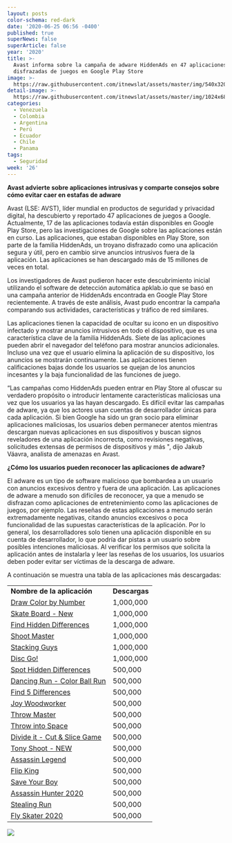 ```yaml
---
layout: posts
color-schema: red-dark
date: '2020-06-25 06:56 -0400'
published: true
superNews: false
superArticle: false
year: '2020'
title: >-
  Avast informa sobre la campaña de adware HiddenAds en 47 aplicaciones
  disfrazadas de juegos en Google Play Store 
image: >-
  https://raw.githubusercontent.com/itnewslat/assets/master/img/540x320/Malware-Playstore-p.jpg
detail-image: >-
  https://raw.githubusercontent.com/itnewslat/assets/master/img/1024x680/Malware-Playstore-g.jpg
categories:
  - Venezuela
  - Colombia
  - Argentina
  - Perú
  - Ecuador
  - Chile
  - Panama
tags:
  - Seguridad
week: '26'
---
```

**Avast advierte sobre aplicaciones intrusivas y comparte consejos sobre cómo evitar caer en estafas de adware**

Avast (LSE: AVST), líder mundial en productos de seguridad y privacidad digital, ha descubierto y reportado 47 aplicaciones de juegos a Google. Actualmente, 17 de las aplicaciones todavía están disponibles en Google Play Store, pero las investigaciones de Google sobre las aplicaciones están en curso. Las aplicaciones, que estaban disponibles en Play Store, son parte de la familia HiddenAds, un troyano disfrazado como una aplicación segura y útil, pero en cambio sirve anuncios intrusivos fuera de la aplicación. Las aplicaciones se han descargado más de 15 millones de veces en total.

Los investigadores de Avast pudieron hacer este descubrimiento inicial utilizando el software de detección automática apklab.io que se basó en una campaña anterior de HiddenAds encontrada en Google Play Store recientemente. A través de este análisis, Avast pudo encontrar la campaña comparando sus actividades, características y tráfico de red similares.

Las aplicaciones tienen la capacidad de ocultar su icono en un dispositivo infectado y mostrar anuncios intrusivos en todo el dispositivo, que es una característica clave de la familia HiddenAds. Siete de las aplicaciones pueden abrir el navegador del teléfono para mostrar anuncios adicionales. Incluso una vez que el usuario elimina la aplicación de su dispositivo, los anuncios se mostrarán continuamente. Las aplicaciones tienen calificaciones bajas donde los usuarios se quejan de los anuncios incesantes y la baja funcionalidad de las funciones de juego. 

“Las campañas como HiddenAds pueden entrar en Play Store al ofuscar su verdadero propósito o introducir lentamente características maliciosas una vez que los usuarios ya las hayan descargado. Es difícil evitar las campañas de adware, ya que los actores usan cuentas de desarrollador únicas para cada aplicación. Si bien Google ha sido un gran socio para eliminar aplicaciones maliciosas, los usuarios deben permanecer atentos mientras descargan nuevas aplicaciones en sus dispositivos y buscan signos reveladores de una aplicación incorrecta, como revisiones negativas, solicitudes extensas de permisos de dispositivos y más ", dijo Jakub Váavra, analista de amenazas en Avast.

**¿Cómo los usuarios pueden reconocer las aplicaciones de adware?**

El adware es un tipo de software malicioso que bombardea a un usuario con anuncios excesivos dentro y fuera de una aplicación. Las aplicaciones de adware a menudo son difíciles de reconocer, ya que a menudo se disfrazan como aplicaciones de entretenimiento como las aplicaciones de juegos, por ejemplo. Las reseñas de estas aplicaciones a menudo serán extremadamente negativas, citando anuncios excesivos o poca funcionalidad de las supuestas características de la aplicación. Por lo general, los desarrolladores solo tienen una aplicación disponible en su cuenta de desarrollador, lo que podría dar pistas a un usuario sobre posibles intenciones maliciosas. Al verificar los permisos que solicita la aplicación antes de instalarla y leer las reseñas de los usuarios, los usuarios deben poder evitar ser víctimas de la descarga de adware.

A continuación se muestra una tabla de las aplicaciones más descargadas: 

<table width="680">
<tbody>
<tr>
<td><strong>Nombre de la aplicación</strong></td>
<td><strong>Descargas</strong></td>
</tr>
<tr>
<td><a href="https://play.google.com/store/apps/details?id=com.draw.color.number.paint.lvye">Draw Color by Number</a></td>
<td>1,000,000</td>
</tr>
<tr>
<td><a href="https://play.google.com/store/apps/details?id=com.skate.board.fly.chute.race">Skate Board - New</a></td>
<td>1,000,000</td>
</tr>
<tr>
<td><a href="https://play.google.com/store/apps/details?id=com.differences.findout.spot10">Find Hidden Differences</a></td>
<td>1,000,000</td>
</tr>
<tr>
<td><a href="https://play.google.com/store/apps/details?id=com.shooter.master.bullet.puzzle.huahong">Shoot Master</a></td>
<td>1,000,000</td>
</tr>
<tr>
<td><a href="https://play.google.com/store/apps/details?id=com.stacking.guys.newbee.game">Stacking Guys</a></td>
<td>1,000,000</td>
</tr>
<tr>
<td><a href="https://play.google.com/store/apps/details?id=com.sports.disc.fly.fight">Disc Go!</a></td>
<td>1,000,000</td>
</tr>
<tr>
<td><a href="https://play.google.com/store/apps/details?id=com.love.finddifferences.sogoodgame">Spot Hidden Differences</a></td>
<td>500,000</td>
</tr>
<tr>
<td><a href="https://play.google.com/store/apps/details?id=com.dancing.color.road.ball.run.music">Dancing Run - Color Ball Run</a></td>
<td>500,000</td>
</tr>
<tr>
<td><a href="https://play.google.com/store/apps/details?id=com.find.five.differences.puzzle.dawang">Find 5 Differences</a></td>
<td>500,000</td>
</tr>
<tr>
<td><a href="https://play.google.com/store/apps/details?id=com.cut.wood.joyworker.woodgames">Joy Woodworker</a></td>
<td>500,000</td>
</tr>
<tr>
<td><a href="https://play.google.com/store/apps/details?id=com.throw.master.toss.jump.higher">Throw Master</a></td>
<td>500,000</td>
</tr>
<tr>
<td><a href="https://play.google.com/store/apps/details?id=com.throw.into.space.toss.high.up.hang">Throw into Space</a></td>
<td>500,000</td>
</tr>
<tr>
<td><a href="https://play.google.com/store/apps/details?id=com.divide.it.cut">Divide it - Cut &amp; Slice Game</a></td>
<td>500,000</td>
</tr>
<tr>
<td><a href="https://play.google.com/store/apps/details?id=com.tony.shoot.newmigame">Tony Shoot - NEW</a></td>
<td>500,000</td>
</tr>
<tr>
<td><a href="https://play.google.com/store/apps/details?id=com.assassin.legend.killer.attack.sanyi">Assassin Legend</a></td>
<td>500,000</td>
</tr>
<tr>
<td><a href="https://play.google.com/store/apps/details?id=com.flip.king.newmi.game">Flip King</a></td>
<td>500,000</td>
</tr>
<tr>
<td><a href="https://play.google.com/store/apps/details?id=com.play.boy.face.game">Save Your Boy</a></td>
<td>500,000</td>
</tr>
<tr>
<td><a href="https://play.google.com/store/apps/details?id=com.walkthrough.knife.assassin.hunter.baoer">Assassin Hunter 2020</a></td>
<td>500,000</td>
</tr>
<tr>
<td><a href="https://play.google.com/store/apps/details?id=com.stealinggames.run">Stealing Run</a></td>
<td>500,000</td>
</tr>
<tr>
<td><a href="https://play.google.com/store/apps/details?id=com.fly.skater.newrace.rungame">Fly Skater 2020</a></td>
<td>500,000</td>
</tr>
</tbody>
</table>


<img src="https://tracker.metricool.com/c3po.jpg?hash=56f88a41e39ab42c063cc51676587a04"/>
